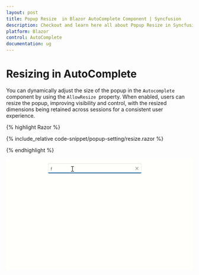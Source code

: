 ```yaml
---
layout: post
title: Popup Resize  in Blazor AutoComplete Component | Syncfusion
description: Checkout and learn here all about Popup Resize in Syncfusion Blazor AutoComplete component and much more.
platform: Blazor
control: AutoComplete
documentation: ug
---
```


# Resizing in AutoComplete

You can dynamically adjust the size of the popup in the `Autocomplete` component by using the `AllowResize `property. When enabled, users can resize the popup, improving visibility and control, with the resized dimensions being retained across sessions for a consistent user experience.

{% highlight Razor %}

{% include_relative code-snippet/popup-setting/resize.razor %}

{% endhighlight %} 

![Blazor AutoComplete with AllowResize property](./images\popup-setting\blazor_autocomplete_resize.gif)
